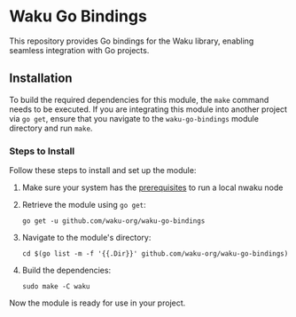 # Waku Go Bindings

This repository provides Go bindings for the Waku library, enabling seamless integration with Go projects.

## Installation

To build the required dependencies for this module, the `make` command needs to be executed. If you are integrating this module into another project via `go get`, ensure that you navigate to the `waku-go-bindings` module directory and run `make`.

### Steps to Install

Follow these steps to install and set up the module:

1. Make sure your system has the [prerequisites](https://docs.waku.org/guides/nwaku/build-source#prerequisites) to run a local nwaku node

2. Retrieve the module using `go get`:
   ```
   go get -u github.com/waku-org/waku-go-bindings
   ```
3. Navigate to the module's directory:
   ```
   cd $(go list -m -f '{{.Dir}}' github.com/waku-org/waku-go-bindings)
   ```
4. Build the dependencies:
   ```
   sudo make -C waku
   ```

Now the module is ready for use in your project.
